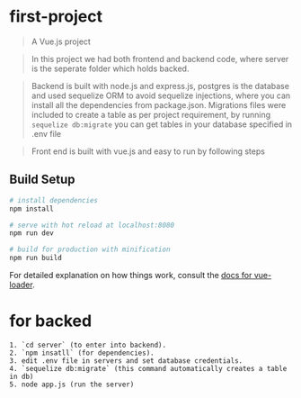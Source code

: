 # first-project

> A Vue.js project


> In this project we had both frontend and backend code, where server is the seperate folder which holds backed.

> Backend is built with node.js and express.js,
> postgres is the database and used sequelize ORM to avoid sequelize injections, where you can install all the dependencies from       package.json.
> Migrations files were included to create a table as per project requirement, by running `sequelize db:migrate` you can get tables     in your database specified in .env file


> Front end is built with vue.js and easy to run by following steps

## Build Setup

``` bash
# install dependencies
npm install

# serve with hot reload at localhost:8080
npm run dev

# build for production with minification
npm run build
```

For detailed explanation on how things work, consult the [docs for vue-loader](http://vuejs.github.io/vue-loader).


# for backed

    
    1. `cd server` (to enter into backend).
    2. `npm insatll` (for dependencies).
    3. edit .env file in servers and set database credentials.
    4. `sequelize db:migrate` (this command automatically creates a table in db)
    5. node app.js (run the server)